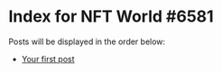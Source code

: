 # Index for NFT World #6581
Posts will be displayed in the order below:

- [Your first post](./001-first.md)

